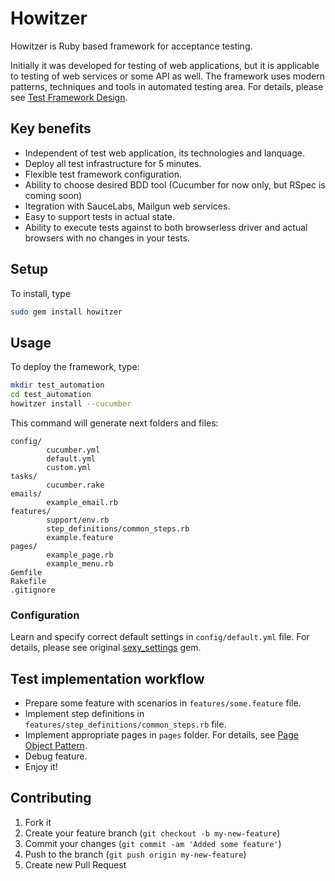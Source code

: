 # Howitzer

Howitzer is Ruby based framework for acceptance testing. 

Initially it was developed for testing of web applications, but it is applicable to testing of web services or some API as well.
The framework uses modern patterns, techniques and tools in automated testing area. For details, please see [Test Framework Design](https://github.com/romikoops/howitzer/wiki/Test-Framework-Design).

## Key benefits
- Independent of test web application, its technologies and lanquage.
- Deploy all test infrastructure for 5 minutes.
- Flexible test framework configuration.
- Ability to choose desired BDD tool (Cucumber for now only, but RSpec is coming soon)
- Itegration with SauceLabs, Mailgun web services.
- Easy to support tests in actual state.
- Ability to execute tests against to both browserless driver and actual browsers with no changes in your tests.

## Setup
To install, type

```bash
sudo gem install howitzer
```

## Usage
To deploy the framework, type:

```bash
mkdir test_automation
cd test_automation
howitzer install --cucumber
```

This command will generate next folders and files:
```
config/
        cucumber.yml
        default.yml
        custom.yml
tasks/
        cucumber.rake
emails/
        example_email.rb
features/
        support/env.rb
        step_definitions/common_steps.rb
        example.feature
pages/
        example_page.rb
        example_menu.rb
Gemfile
Rakefile
.gitignore
```
### Configuration
Learn and specify correct default settings in `config/default.yml` file. For details, please see original [sexy_settings](https://github.com/romikoops/sexy_settings) gem.

## Test implementation workflow

- Prepare some feature with scenarios in `features/some.feature` file.
- Implement step definitions in `features/step_definitions/common_steps.rb` file.
- Implement appropriate pages in `pages` folder. For details, see [Page Object Pattern](https://github.com/romikoops/howitzer/wiki/PageObject-pattern).
- Debug feature.
- Enjoy it!

## Contributing

1. Fork it
2. Create your feature branch (`git checkout -b my-new-feature`)
3. Commit your changes (`git commit -am 'Added some feature'`)
4. Push to the branch (`git push origin my-new-feature`)
5. Create new Pull Request
